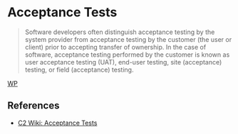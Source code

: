 # Acceptance Tests

> Software developers often distinguish acceptance testing by the system provider from acceptance testing by the customer (the user or client) prior to accepting transfer of ownership. In the case of software, acceptance testing performed by the customer is known as user acceptance testing (UAT), end-user testing, site (acceptance) testing, or field (acceptance) testing.

[WP](http://en.wikipedia.org/wiki/Acceptance_tests)

## References

* [C2 Wiki: Acceptance Tests](https://c2.com/cgi/wiki?AcceptanceTests)

